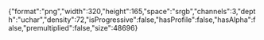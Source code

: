 {"format":"png","width":320,"height":165,"space":"srgb","channels":3,"depth":"uchar","density":72,"isProgressive":false,"hasProfile":false,"hasAlpha":false,"premultiplied":false,"size":48696}